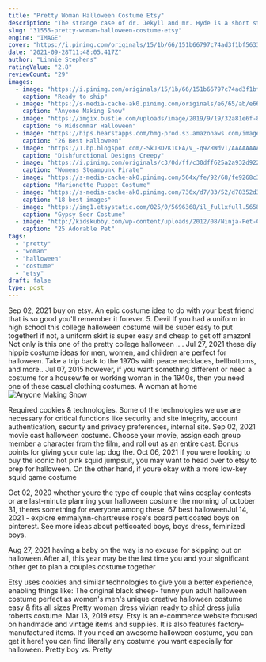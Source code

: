 ```yaml
---
title: "Pretty Woman Halloween Costume Etsy"
description: "The strange case of dr. Jekyll and mr. Hyde is a short story at under 100 pages. Pair it with the invisible man and you got two perfectly terrifying reads for halloween! while frankenstein is a fast"
slug: "31555-pretty-woman-halloween-costume-etsy"
engine: "IMAGE"
cover: "https://i.pinimg.com/originals/15/1b/66/151b66797c74ad3f1bf5633e07d620f8.jpg"
date: "2021-09-28T11:48:05.417Z"
author: "Linnie Stephens"
ratingValue: "2.8"
reviewCount: "29"
images:
  - image: "https://i.pinimg.com/originals/15/1b/66/151b66797c74ad3f1bf5633e07d620f8.jpg"
    caption: "Ready to ship"
  - image: "https://s-media-cache-ak0.pinimg.com/originals/e6/65/ab/e665ab43ce922317c0eabc2083f6729e.jpg"
    caption: "Anyone Making Snow"
  - image: "https://imgix.bustle.com/uploads/image/2019/9/19/32a81e6f-8112-48c9-9cee-01e79d2c0ea0-midsommar-thumbnail-4_916-mobile.jpg?w=646&fit=max&auto=format&q=70"
    caption: "6 Midsommar Halloween"
  - image: "https://hips.hearstapps.com/hmg-prod.s3.amazonaws.com/images/halloween-costumes-kids-wonder-woman-1535477524.jpg?crop=1xw:1xh;center,top&resize=480:*"
    caption: "26 Best Halloween"
  - image: "https://1.bp.blogspot.com/-SkJBD2K1CFA/V_-q9Z8WdvI/AAAAAAAAbTI/DTlHF9aXZkYbOLkBDlSnncXW73fwlkT5QCLcB/s1600/h%2B1.jpg"
    caption: "Dishfunctional Designs Creepy"
  - image: "https://i.pinimg.com/originals/c3/0d/ff/c30dff625a2a932d9226f348ba915669.jpg"
    caption: "Womens Steampunk Pirate"
  - image: "https://s-media-cache-ak0.pinimg.com/564x/fe/92/68/fe9268c3adbc3e4ac33eb251b503eacd.jpg"
    caption: "Marionette Puppet Costume"
  - image: "https://s-media-cache-ak0.pinimg.com/736x/d7/83/52/d78352d3b5ad66852e3f7c1b0f03e1c2.jpg"
    caption: "18 best images"
  - image: "https://img1.etsystatic.com/025/0/5696368/il_fullxfull.565841545_brmu.jpg"
    caption: "Gypsy Seer Costume"
  - image: "http://kidskubby.com/wp-content/uploads/2012/08/Ninja-Pet-Costume.001.jpg"
    caption: "25 Adorable Pet"
tags:
  - "pretty"
  - "woman"
  - "halloween"
  - "costume"
  - "etsy"
draft: false
type: post
---
```


Sep 02, 2021 buy on etsy. An epic costume idea to do with your best friend that is so good you'll remember it forever. 5. Devil  If you had a uniform in high school this college halloween costume will be super easy to put together! if not, a uniform skirt is super easy and cheap to get off amazon! Not only is this one of the pretty college halloween .... Jul 27, 2021 these diy hippie costume ideas for men, women, and children are perfect for halloween. Take a trip back to the 1970s with peace necklaces, bellbottoms, and more.. Jul 07, 2015 however, if you want something different or need a costume for a housewife or working woman in the 1940s, then you need one of these casual clothing costumes. A woman at home
![Anyone Making Snow](https://s-media-cache-ak0.pinimg.com/originals/e6/65/ab/e665ab43ce922317c0eabc2083f6729e.jpg "Anyone Making Snow")

Required cookies &amp; technologies. Some of the technologies we use are necessary for critical functions like security and site integrity, account authentication, security and privacy preferences, internal site. Sep 02, 2021 movie cast halloween costume. Choose your movie, assign each group member a character from the film, and roll out as an entire cast. Bonus points for giving your cute lap dog the. Oct 06, 2021 if you were looking to buy the iconic hot pink squid jumpsuit, you may want to head over to etsy to prep for halloween. On the other hand, if youre okay with a more low-key squid game costume
<!--inArticleAds-->

<!--galleryOne-->

Oct 02, 2020 whether youre the type of couple that wins cosplay contests or are last-minute planning your halloween costume the morning of october 31, theres something for everyone among these. 67 best halloweenJul 14, 2021 - explore emmalynn-chartreuse rose's board petticoated boys on pinterest. See more ideas about petticoated boys, boys dress, feminized boys.
<!--inArticleAds-->

<!--galleryTwo-->

Aug 27, 2021 having a baby on the way is no excuse for skipping out on halloween.After all, this year may be the last time you and your significant other get to plan a couples costume together
<!--galleryThree-->

Etsy uses cookies and similar technologies to give you a better experience, enabling things like:  The original black sheep- funny pun adult halloween costume perfect as women's men's unique creative halloween costume easy & fits all sizes Pretty woman dress vivian ready to ship! dress julia roberts costume. Mar 13, 2019 etsy. Etsy is an e-commerce website focused on handmade and vintage items and supplies. It is also features factory-manufactured items.  If you need an awesome halloween costume, you can get it here! you can find literally any costume you want especially for halloween. Pretty boy vs. Pretty
